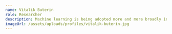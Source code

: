 ```yaml
---
name: Vitalik Buterin
role: Researcher
description: Machine learning is being adopted more and more broadly in technology. Such success is largely due to a combination of algorithmic breakthroughs, computation resource improvements, and the access to a large amount of diverse training data. 
imageUrl: /assets/uploads/profiles/vitalik-buterin.jpg
---
```

